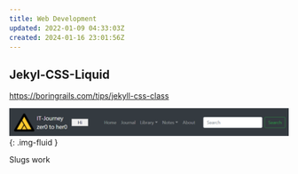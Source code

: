 ```yaml
---
title: Web Development
updated: 2022-01-09 04:33:03Z
created: 2024-01-16 23:01:56Z
---
```


## Jekyl-CSS-Liquid

https://boringrails.com/tips/jekyll-css-class


![](../../_resources/top-nav-1.png){: .img-fluid }

Slugs work
